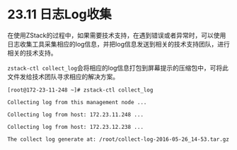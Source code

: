 # 23.11 日志Log收集

在使用ZStack的过程中，如果需要技术支持，在遇到错误或者异常时，可以使用日志收集工具采集相应的log信息，并把log信息发送到相关的技术支持团队，进行相关的技术支持。

`zstack-ctl collect_log`会将相应的log信息打包到屏幕提示的压缩包中，可将此文件发给技术团队寻求相应的解决方案。

`[root@172-23-11-248 ~]# zstack-ctl collect_log`

`Collecting log from this management node ...`

`Collecting log from host: 172.23.11.248 ...`

`Collecting log from host: 172.23.12.238 ...`

`The collect log generate at: /root/collect-log-2016-05-26_14-53.tar.gz`
